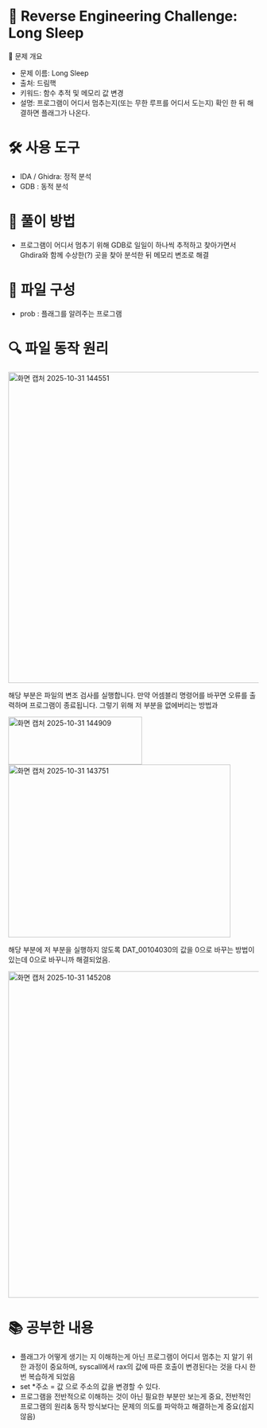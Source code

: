 # 🧩 Reverse Engineering Challenge: Long Sleep
📖 문제 개요
- 문제 이름: Long Sleep
- 출처: 드림핵
- 키워드: 함수 추적 및 메모리 값 변경
- 설명: 프로그램이 어디서 멈추는지(또는 무한 루프를 어디서 도는지) 확인 한 뒤 해결하면 플래그가 나온다.

# 🛠️ 사용 도구
- IDA / Ghidra: 정적 분석
- GDB : 동적 분석

# 🚀 풀이 방법
- 프로그램이 어디서 멈추기 위해 GDB로 일일이 하나씩 추적하고 찾아가면서 Ghdira와 함께 수상한(?) 곳을 찾아 분석한 뒤 메모리 변조로 해결

# 📁 파일 구성
- prob : 플래그를 알려주는 프로그램

# 🔍 파일 동작 원리
<img width="682" height="626" alt="화면 캡처 2025-10-31 144551" src="https://github.com/user-attachments/assets/547b5fbd-abac-4629-acb5-d384e4cd331c" />

해당 부분은 파일의 변조 검사를 실행합니다. 만약 어셈블리 명령어를 바꾸면 오류를 출력하며 프로그램이 종료됩니다. 그렇기 위해 저 부분을 없에버리는 방법과

<img width="269" height="96" alt="화면 캡처 2025-10-31 144909" src="https://github.com/user-attachments/assets/3b0a88de-ee08-4d5e-877e-8fbb089815ca" />
<img width="447" height="348" alt="화면 캡처 2025-10-31 143751" src="https://github.com/user-attachments/assets/7cccde43-4682-4709-aba2-1ebd560cd189" />


해당 부분에 저 부분을 실행하지 않도록 DAT_00104030의 값을 0으로 바꾸는 방법이 있는데 0으로 바꾸니까 해결되었음.

<img width="895" height="657" alt="화면 캡처 2025-10-31 145208" src="https://github.com/user-attachments/assets/e51b9289-ecc5-4122-a901-40736662bd2f" />


# 📚 공부한 내용
- 플래그가 어떻게 생기는 지 이해하는게 아닌 프로그램이 어디서 멈추는 지 알기 위한 과정이 중요하며, syscall에서 rax의 값에 따른 호출이 변경된다는 것을 다시 한번 복습하게 되었음
- set *주소 = 값 으로 주소의 값을 변경할 수 있다.
- 프로그램을 전반적으로 이해하는 것이 아닌 필요한 부분만 보는게 중요, 전반적인 프로그램의 원리& 동작 방식보다는 문제의 의도를 파악하고 해결하는게 중요(쉽지 않음)

